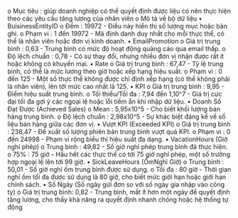 o	Mục tiêu : giúp doanh nghiệp có thể quyết định được liệu có nên thực hiện theo các yêu cầu tăng lương của nhân viên 
o	Mô tả về bộ dữ liệu 
•	BuisinessEntityID 
  o	Đếm : 19972 - Điều này hiển thị số lượng mục hoặc bản ghi.
  o	Phạm vi : 1 đến 19972 - Mã định danh duy nhất cho mỗi thực thể, có thể là nhân viên hoặc đơn vị kinh doanh.
•	EmailPromotion
  o	Giá trị trung bình : 0,63 - Trung bình có mức độ hoạt động quảng cáo qua email thấp.
  o	Độ lệch chuẩn : 0,78 - Có sự thay đổi, nhưng nhiều đơn vị nhận được rất ít hoặc không có khuyến mại.
•	Rate
  o	Giá trị trung bình : 67,47 - Tỷ lệ trung bình, có thể là mức lương theo giờ hoặc xếp hạng hiệu suất.
  o	Phạm vi : 0 đến 125 - Một số thực thể không được chỉ định xếp hạng (có thể không phải là nhân viên), lên tới mức cao nhất là 125.
•	KPI
  o	Giá trị trung bình : 9,95 - Điểm hiệu suất trung bình.
  o	Tối thiểu/Tối đa : 7,94 đến 1,10^7 - Giá trị cực đại tối đa gợi ý các ngoại lệ hoặc lỗi tiềm ẩn khi nhập dữ liệu.
•	Doanh Số Đạt Được (Achieved Sales)
  o	Mean : 5,95x10^5 - Cho biết khối lượng bán hàng trung bình.
  o	Độ lệch chuẩn : 2,98x10^5 - Sự khác biệt đáng kể về số liệu bán hàng giữa các đơn vị.
•	Vượt KPI (Exceeded KPI)
  o	Giá trị trung bình : 238,47 - Đề xuất số lượng phiên bản trung bình vượt quá KPI.
  o	Phạm vi : 0 đến 24998 - Phạm vi rộng biểu thị hiệu suất đa dạng.
•	VacationHours (Giờ nghỉ phép)
  o	Trung bình : 49,82 - Số giờ nghỉ phép trung bình đã thực hiện.
  o	75% : 75 giờ - Hầu hết các thực thể có tới 75 giờ nghỉ phép, một số trường hợp ngoại lệ lên tới 99 giờ.
•	SickLeaveHours (ỐmNghỉ Giờ)
  o	Trung bình : 50,01 - Số giờ nghỉ ốm trung bình được sử dụng.
  o	Tối đa : 80 giờ - Thời gian nghỉ ốm tối đa được sử dụng là 80 giờ, cho biết mức giới hạn hoặc giới hạn chính sách.
•	Số Ngày (Số ngày gửi đơn so với số ngày gia nhập vào công ty)
  o	Giá trị trung bình: 0,82 - Trung bình, mất ít hơn một ngày để quyết định tăng lương, cho thấy khả năng ra quyết định nhanh chóng hoặc hệ thống tự động
